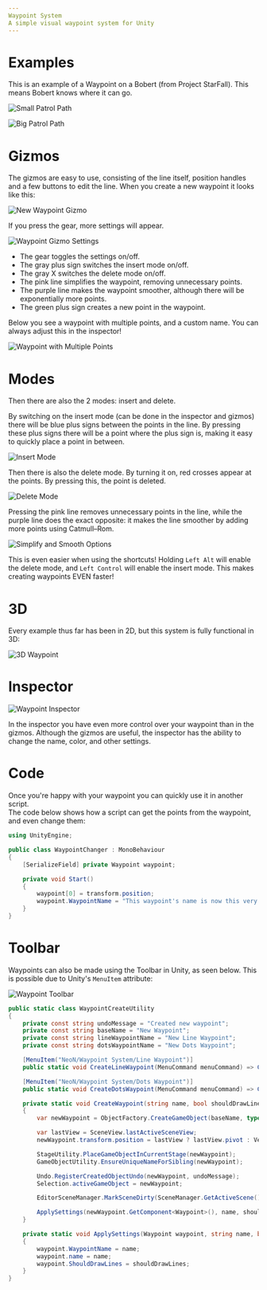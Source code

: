 ```yaml
---
Waypoint System
A simple visual waypoint system for Unity
---
```


# Examples

This is an example of a Waypoint on a Bobert (from Project StarFall). This means Bobert knows where it can go.

![Small Patrol Path](./assets/images/projects/waypoint-system/small-patrol-path.png)  

![Big Patrol Path](./assets/images/projects/waypoint-system/big-patrol-path.png)  

# Gizmos

The gizmos are easy to use, consisting of the line itself, position handles and a few buttons to edit the line. When you create a new waypoint it looks like this:

![New Waypoint Gizmo](./assets/images/projects/waypoint-system/gizmo.png)

If you press the gear, more settings will appear.

![Waypoint Gizmo Settings](./assets/images/projects/waypoint-system/gizmo-settings.png)

- The gear toggles the settings on/off.  
- The gray plus sign switches the insert mode on/off.  
- The gray X switches the delete mode on/off.  
- The pink line simplifies the waypoint, removing unnecessary points.  
- The purple line makes the waypoint smoother, although there will be exponentially more points.  
- The green plus sign creates a new point in the waypoint.  

Below you see a waypoint with multiple points, and a custom name. You can always adjust this in the inspector!

![Waypoint with Multiple Points](./assets/images/projects/waypoint-system/multiple-points.png)

# Modes

Then there are also the 2 modes: insert and delete.

By switching on the insert mode (can be done in the inspector and gizmos) there will be blue plus signs between the points in the line. By pressing these plus signs there will be a point where the plus sign is, making it easy to quickly place a point in between.

![Insert Mode](./assets/images/projects/waypoint-system/insert-mode.png)

Then there is also the delete mode. By turning it on, red crosses appear at the points. By pressing this, the point is deleted.

![Delete Mode](./assets/images/projects/waypoint-system/delete-mode.png)

Pressing the pink line removes unnecessary points in the line, while the purple line does the exact opposite: it makes the line smoother by adding more points using Catmull–Rom.

![Simplify and Smooth Options](./assets/images/projects/waypoint-system/simplify-smooth.png)

This is even easier when using the shortcuts! Holding `Left Alt` will enable the delete mode, and `Left Control` will enable the insert mode. This makes creating waypoints EVEN faster!

# 3D

Every example thus far has been in 2D, but this system is fully functional in 3D:

![3D Waypoint](./assets/images/projects/waypoint-system/3d-waypoint.png)

# Inspector

![Waypoint Inspector](./assets/images/projects/waypoint-system/waypoint-inspector.png)

In the inspector you have even more control over your waypoint than in the gizmos. Although the gizmos are useful, the inspector has the ability to change the name, color, and other settings.

# Code

Once you're happy with your waypoint you can quickly use it in another script.  
The code below shows how a script can get the points from the waypoint, and even change them:

```csharp
using UnityEngine;

public class WaypointChanger : MonoBehaviour
{
    [SerializeField] private Waypoint waypoint;

    private void Start()
    {
        waypoint[0] = transform.position;
        waypoint.WaypointName = "This waypoint's name is now this very long string!";
    }
}
```

# Toolbar

Waypoints can also be made using the Toolbar in Unity, as seen below.
This is possible due to Unity's `MenuItem` attribute:

![Waypoint Toolbar](./assets/images/projects/waypoint-system/toolbar.png)

```csharp
public static class WaypointCreateUtility
{
    private const string undoMessage = "Created new waypoint";
    private const string baseName = "New Waypoint";
    private const string lineWaypointName = "New Line Waypoint";
    private const string dotsWaypointName = "New Dots Waypoint";

    [MenuItem("NeoN/Waypoint System/Line Waypoint")]
    public static void CreateLineWaypoint(MenuCommand menuCommand) => CreateWaypoint(lineWaypointName, true);

    [MenuItem("NeoN/Waypoint System/Dots Waypoint")]
    public static void CreateDotsWaypoint(MenuCommand menuCommand) => CreateWaypoint(dotsWaypointName, false);

    private static void CreateWaypoint(string name, bool shouldDrawLines)
    {
        var newWaypoint = ObjectFactory.CreateGameObject(baseName, typeof(Waypoint));

        var lastView = SceneView.lastActiveSceneView;
        newWaypoint.transform.position = lastView ? lastView.pivot : Vector3.zero;

        StageUtility.PlaceGameObjectInCurrentStage(newWaypoint);
        GameObjectUtility.EnsureUniqueNameForSibling(newWaypoint);

        Undo.RegisterCreatedObjectUndo(newWaypoint, undoMessage);
        Selection.activeGameObject = newWaypoint;

        EditorSceneManager.MarkSceneDirty(SceneManager.GetActiveScene());

        ApplySettings(newWaypoint.GetComponent<Waypoint>(), name, shouldDrawLines);
    }

    private static void ApplySettings(Waypoint waypoint, string name, bool shouldDrawLines)
    {
        waypoint.WaypointName = name;
        waypoint.name = name;
        waypoint.ShouldDrawLines = shouldDrawLines;
    }
}
```